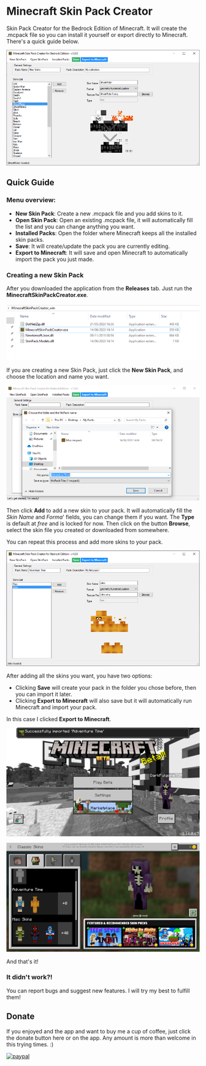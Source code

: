 # Minecraft Skin Pack Creator
Skin Pack Creator for the Bedrock Edition of Minecraft. It will create the .mcpack file so you can install it yourself or export directly to Minecraft.
There's a quick guide below.

![Alt text](Instructions/0.png "Simple Windows Forms")


## Quick Guide


### Menu overview:

  * **New Skin Pack**: Create a new .mcpack file and you add skins to it. 
  * **Open Skin Pack**: Open an existing .mcpack file, it will automatically fill the list and you can change anything you want. 
  * **Installed Packs**: Open the folder where Minecraft keeps all the installed skin packs. 
  * **Save**: It will create/update the pack you are currently editing. 
  * **Export to Minecraft**: It will save and open Minecraft to automatically import the pack you just made.


### Creating a new Skin Pack
After you downloaded the application from the **Releases** tab. Just run the **MinecraftSkinPackCreator.exe**.

![Alt text](Instructions/1.png "Running the application")

If you are creating a new Skin Pack, just click the **New Skin Pack**, and choose the location and name you want.

![Alt text](Instructions/2.png "Creating a new pack")

Then click **Add** to add a new skin to your pack. It will automatically fill the *Skin Name* and *Forma*' fields, you can change them if you want. The **Type** is default at *free* and is locked for now.
Then click on the button **Browse**, select the skin file you created or downloaded from somewhere.

You can repeat this process and add more skins to your pack.

![Alt text](Instructions/3.png "Added skins")

After adding all the skins you want, you have two options:
* Clicking **Save** will create your pack in the folder you chose before, then you can import it later.
* Clicking **Export to Minecraft** will also save but it will automatically run Minecraft and import your pack.

In this case I clicked **Export to Minecraft**.

![Alt text](Instructions/4.png "Importing...")

![Alt text](Instructions/5.png "It worked!")

And that's it!

### It didn't work?!

You can report bugs and suggest new features. I will try my best to fulfill them!

## Donate

If you enjoyed and the app and want to buy me a cup of coffee, just click the donate button here or on the app. Any amount is more than welcome in this trying times. :)

[![paypal](https://www.paypalobjects.com/en_US/i/btn/btn_donateCC_LG.gif)](https://www.paypal.com/cgi-bin/webscr?cmd=_donations&business=CMXPUT4TV9QWS&item_name=Minecraft+Skin+Pack+Creator&currency_code=USD)

